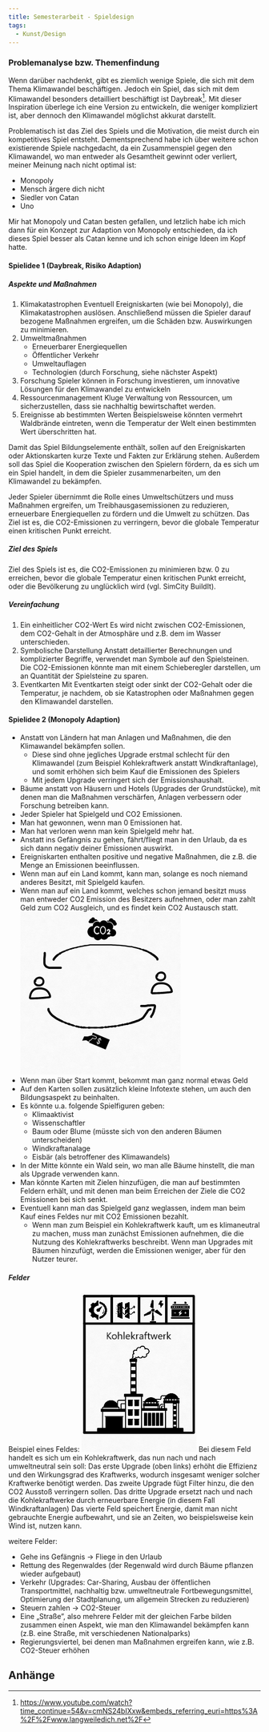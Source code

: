 ```yaml
---
title: Semesterarbeit - Spieldesign
tags:
  - Kunst/Design
---
```


### Problemanalyse bzw. Themenfindung

Wenn darüber nachdenkt, gibt es ziemlich wenige Spiele, die sich mit dem Thema Klimawandel beschäftigen. Jedoch ein Spiel, das sich mit dem Klimawandel besonders detailliert beschäftigt ist Daybreak[^1]. Mit dieser Inspiration überlege ich eine Version zu entwickeln, die weniger kompliziert ist, aber dennoch den Klimawandel möglichst akkurat darstellt.

Problematisch ist das Ziel des Spiels und die Motivation, die meist durch ein kompetitives Spiel entsteht. Dementsprechend habe ich über weitere schon existierende Spiele nachgedacht, da ein Zusammenspiel gegen den Klimawandel, wo man entweder als Gesamtheit gewinnt oder verliert, meiner Meinung nach nicht optimal ist:

- Monopoly
- Mensch ärgere dich nicht
- Siedler von Catan
- Uno

Mir hat Monopoly und Catan besten gefallen, und letzlich habe ich mich dann für ein  Konzept zur Adaption von Monopoly entschieden, da ich dieses Spiel besser als Catan kenne und ich schon einige Ideen im Kopf hatte.

#### Spielidee 1 (Daybreak, Risiko Adaption)

##### Aspekte und Maßnahmen

1. Klimakatastrophen
	Eventuell Ereigniskarten (wie bei Monopoly), die Klimakatastrophen auslösen. Anschließend müssen die Spieler darauf bezogene Maßnahmen ergreifen, um die Schäden bzw. Auswirkungen zu minimieren.
2. Umweltmaßnahmen
	- Erneuerbarer Energiequellen
	- Öffentlicher Verkehr
	- Umweltauflagen
	- Technologien (durch Forschung, siehe nächster Aspekt)
3. Forschung
	Spieler können in Forschung investieren, um innovative Lösungen für den Klimawandel zu entwickeln
4. Ressourcenmanagement
	Kluge Verwaltung von Ressourcen, um sicherzustellen, dass sie nachhaltig bewirtschaftet werden.
5. Ereignisse ab bestimmten Werten
	Beispielsweise könnten vermehrt Waldbrände eintreten, wenn die Temperatur der Welt einen bestimmten Wert überschritten hat.

Damit das Spiel Bildungselemente enthält, sollen auf den Ereigniskarten oder Aktionskarten kurze Texte und Fakten zur Erklärung stehen. Außerdem soll das Spiel die Kooperation zwischen den Spielern fördern, da es sich um ein Spiel handelt, in dem die Spieler zusammenarbeiten, um den Klimawandel zu bekämpfen. 

Jeder Spieler übernimmt die Rolle eines Umweltschützers und muss Maßnahmen ergreifen, um Treibhausgasemissionen zu reduzieren, erneuerbare Energiequellen zu fördern und die Umwelt zu schützen. Das Ziel ist es, die CO2-Emissionen zu verringern, bevor die globale Temperatur einen kritischen Punkt erreicht.

##### Ziel des Spiels

Ziel des Spiels ist es, die CO2-Emissionen zu minimieren bzw. 0 zu erreichen, bevor die globale Temperatur einen kritischen Punkt erreicht, oder die Bevölkerung zu unglücklich wird (vgl. SimCity BuildIt).

##### Vereinfachung

1. Ein einheitlicher CO2-Wert
	Es wird nicht zwischen CO2-Emissionen, dem CO2-Gehalt in der Atmosphäre und z.B. dem im Wasser unterschieden.
2. Symbolische Darstellung
	Anstatt detaillierter Berechnungen und komplizierter Begriffe, verwendet man Symbole auf den Spielsteinen. Die CO2-Emissionen könnte man mit einem Schieberegler darstellen, um an Quantität der Spielsteine zu sparen.
3. Eventkarten
	Mit Eventkarten steigt oder sinkt der CO2-Gehalt oder die Temperatur, je nachdem, ob sie Katastrophen oder Maßnahmen gegen den Klimawandel darstellen. 

#### Spielidee 2 (Monopoly Adaption)

- Anstatt von Ländern hat man Anlagen und Maßnahmen, die den Klimawandel bekämpfen sollen.
	- Diese sind ohne jegliches Upgrade erstmal schlecht für den Klimawandel (zum Beispiel Kohlekraftwerk anstatt Windkraftanlage), und somit erhöhen sich beim Kauf die Emissionen des Spielers
	- Mit jedem Upgrade verringert sich der Emissionshaushalt.
- Bäume anstatt von Häusern und Hotels (Upgrades der Grundstücke), mit denen man die Maßnahmen verschärfen, Anlagen verbessern oder Forschung betreiben kann.
- Jeder Spieler hat Spielgeld und CO2 Emissionen.
- Man hat gewonnen, wenn man 0 Emissionen hat.
- Man hat verloren wenn man kein Spielgeld mehr hat.
- Anstatt ins Gefängnis zu gehen, fährt/fliegt man in den Urlaub, da es sich dann negativ deiner Emissionen auswirkt.
- Ereigniskarten enthalten positive und negative Maßnahmen, die z.B. die Menge an Emissionen beeinflussen.
- Wenn man auf ein Land kommt, kann man, solange es noch niemand anderes Besitzt, mit Spielgeld kaufen.
- Wenn man auf ein Land kommt, welches schon jemand besitzt muss man entweder CO2 Emission des Besitzers aufnehmen, oder man zahlt Geld zum CO2 Ausgleich, und es findet kein CO2 Austausch statt.
  ![](./Monopoly_Handel.png)
- Wenn man über Start kommt, bekommt man ganz normal etwas Geld
- Auf den Karten sollen zusätzlich kleine Infotexte stehen, um auch den Bildungsaspekt zu beinhalten.
- Es könnte u.a. folgende Spielfiguren geben:
	- Klimaaktivist
	- Wissenschaftler
	- Baum oder Blume (müsste sich von den anderen Bäumen unterscheiden)
	- Windkraftanalage
	- Eisbär (als betroffener des Klimawandels)
- In der Mitte könnte ein Wald sein, wo man alle Bäume hinstellt, die man als Upgrade verwenden kann.
- Man könnte Karten mit Zielen hinzufügen, die man auf bestimmten Feldern erhält, und mit denen man beim Erreichen der Ziele die CO2 Emissionen bei sich senkt.
- Eventuell kann man das Spielgeld ganz weglassen, indem man beim Kauf eines Feldes nur mit CO2 Emissionen bezahlt.
	- Wenn man zum Beispiel ein Kohlekraftwerk kauft, um es klimaneutral zu machen, muss man zunächst Emissionen aufnehmen, die die Nutzung des Kohlekraftwerks beschreibt. Wenn man Upgrades mit Bäumen hinzufügt, werden die Emissionen weniger, aber für den Nutzer teurer.

##### Felder

Beispiel eines Feldes:
![](./Beispiel_Feld.png)
Bei diesem Feld handelt es sich um ein Kohlekraftwerk, das nun nach und nach umweltneutral sein soll:
Das erste Upgrade (oben links) erhöht die Effizienz und den Wirkungsgrad des Kraftwerks, wodurch insgesamt weniger solcher Kraftwerke benötigt werden.
Das zweite Upgrade fügt Filter hinzu, die den CO2 Ausstoß verringern sollen.
Das dritte Upgrade ersetzt nach und nach die Kohlekraftwerke durch erneuerbare Energie (in diesem Fall Windkraftanlagen) 
Das vierte Feld speichert Energie, damit man nicht gebrauchte Energie aufbewahrt, und sie an Zeiten, wo beispielsweise kein Wind ist, nutzen kann.

weitere Felder:
- Gehe ins Gefängnis → Fliege in den Urlaub
- Rettung des Regenwaldes (der Regenwald wird durch Bäume pflanzen wieder aufgebaut)
- Verkehr (Upgrades: Car-Sharing, Ausbau der öffentlichen Transportmittel, nachhaltig bzw. umweltneutrale Fortbewegungsmittel, Optimierung der Stadtplanung, um allgemein Strecken zu reduzieren)
- Steuern zahlen → CO2-Steuer
- Eine „Straße”, also mehrere Felder mit der gleichen Farbe bilden zusammen einen Aspekt, wie man den Klimawandel bekämpfen kann (z.B. eine Straße, mit verschiedenen Nationalparks)
- Regierungsviertel, bei denen man Maßnahmen ergreifen kann, wie z.B. CO2-Steuer erhöhen

## Anhänge

[^1]: https://www.youtube.com/watch?time_continue=54&v=cmNS24bIXxw&embeds_referring_euri=https%3A%2F%2Fwww.langweiledich.net%2F